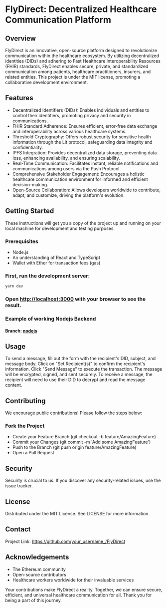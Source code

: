 # FlyDirect: Decentralized Healthcare Communication Platform

## Overview
FlyDirect is an innovative, open-source platform designed to revolutionize communication within the healthcare ecosystem. By utilizing decentralized identities (DIDs) and adhering to Fast Healthcare Interoperability Resources (FHIR) standards, FlyDirect enables secure, private, and standardized communication among patients, healthcare practitioners, insurers, and related entities. This project is under the MIT license, promoting a collaborative development environment.

## Features
- Decentralized Identifiers (DIDs): Enables individuals and entities to control their identifiers, promoting privacy and security in communications.
- FHIR Standard Adherence: Ensures efficient, error-free data exchange and interoperability across various healthcare systems.
- Threshold Cryptography: Offers robust security for sensitive health information through the Lit protocol, safeguarding data integrity and confidentiality.
- IPFS Integration: Provides decentralized data storage, preventing data loss, enhancing availability, and ensuring scalability.
- Real-Time Communication: Facilitates instant, reliable notifications and communications among users via the Push Protocol.
- Comprehensive Stakeholder Engagement: Encourages a holistic healthcare communication environment for informed and efficient decision-making.
- Open-Source Collaboration: Allows developers worldwide to contribute, adapt, and customize, driving the platform's evolution.

## Getting Started

These instructions will get you a copy of the project up and running on your local machine for development and testing purposes.

### Prerequisites
- Node.js
- An understanding of React and TypeScript
- Wallet with Ether for transaction fees (gas)



### First, run the development server:

```bash
yarn dev
```

### Open [http://localhost:3000](http://localhost:3000) with your browser to see the result.

### Example of working Nodejs Backend

#### Branch: [nodejs](https:/fhirfly/flydirect/github.com//tree/node-js)

## Usage
To send a message, fill out the form with the recipient's DID, subject, and message body.
Click on "Set Recipient(s)" to confirm the recipient's information.
Click "Send Message" to execute the transaction. The message will be encrypted, signed, and sent securely.
To receive a message, the recipient will need to use their DID to decrypt and read the message content.

## Contributing
We encourage public contributions! Please follow the steps below:

### Fork the Project
- Create your Feature Branch (git checkout -b feature/AmazingFeature)
- Commit your Changes (git commit -m 'Add some AmazingFeature')
- Push to the Branch (git push origin feature/AmazingFeature)
- Open a Pull Request

## Security
Security is crucial to us. If you discover any security-related issues, use the issue tracker.

##  License
Distributed under the MIT License. See LICENSE for more information.

## Contact
Project Link: https://github.com/your_username_/FlyDirect

## Acknowledgements
- The Ethereum community
- Open-source contributors
- Healthcare workers worldwide for their invaluable services

Your contributions make FlyDirect a reality. Together, we can ensure secure, efficient, and universal healthcare communication for all. Thank you for being a part of this journey.





